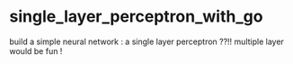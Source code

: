 # single_layer_perceptron_with_go
build a simple neural network : a single layer perceptron
??!! multiple layer would be fun !
